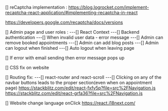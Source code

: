 [] reCaptcha implementation :
https://blog.logrocket.com/implement-recaptcha-react-application/#implementing-recaptcha-in-react

https://developers.google.com/recaptcha/docs/versions

[] Admin page and user roles :
---[] React Context
---[] Backend authentication
---[] When invalid user data - error message
---[] Admin can remove booked appointments
---[] Admin can add blog posts
---[] Admin can logout when finished
---[] Auto logout when leaving page

[] If error with email sending then error message pops up

[] CSS fix on website

[] Routing fix:
---[] react-router and react-scroll
---[] Clicking on any of the navbar buttons leads to the proper section(even when on appointment page)
https://stackblitz.com/edit/react-fxfv5p?file=src%2FNavigation.js
https://stackblitz.com/edit/react-grfa36?file=src%2FNavigation.js

[] Website change language onClick
https://react.i18next.com/
